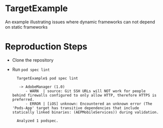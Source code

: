 # TargetExample

An example illustrating issues where dynamic frameworks can not depend on static frameworks

# Reproduction Steps

* Clone the repository
* Run `pod spec lint`

		TargetExample$ pod spec lint          

		 -> AdobeManager (1.0)
		    - WARN  | source: Git SSH URLs will NOT work for people behind firewalls configured to only allow HTTP, therefore HTTPS is preferred.
		    - ERROR | [iOS] unknown: Encountered an unknown error (The 'Pods-App' target has transitive dependencies that include statically linked binaries: (AEPMobileServices)) during validation.

		Analyzed 1 podspec.
